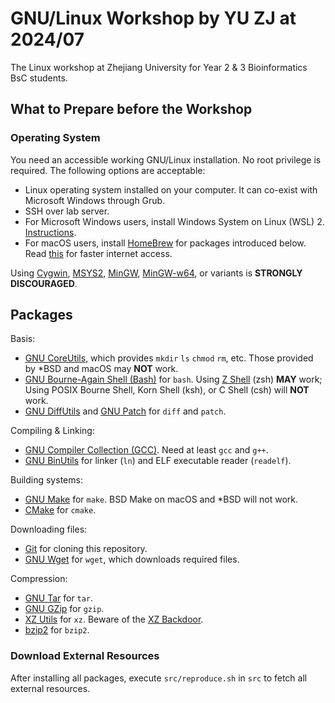 # GNU/Linux Workshop by YU ZJ at 2024/07

The Linux workshop at Zhejiang University for Year 2 \& 3 Bioinformatics BsC students.

## What to Prepare before the Workshop

### Operating System

You need an accessible working GNU/Linux installation. No root privilege is required. The following options are acceptable:

- Linux operating system installed on your computer. It can co-exist with Microsoft Windows through Grub.
- SSH over lab server.
- For Microsoft Windows users, install Windows System on Linux (WSL) 2. [Instructions](https://learn.microsoft.com/en-us/windows/wsl/install).
- For macOS users, install [HomeBrew](https://brew.sh) for packages introduced below. Read [this](https://mirrors.tuna.tsinghua.edu.cn/help/homebrew/) for faster internet access.

Using [Cygwin](https://www.cygwin.com/), [MSYS2](https://www.msys2.org/), [MinGW](https://osdn.net/projects/mingw), [MinGW-w64](https://www.mingw-w64.org/), or variants is **STRONGLY DISCOURAGED**.

## Packages

Basis:

- [GNU CoreUtils](https://www.gnu.org/software/coreutils/), which provides `mkdir` `ls` `chmod` `rm`, etc. Those provided by \*BSD and macOS may **NOT** work.
- [GNU Bourne-Again Shell (Bash)](https://www.gnu.org/software/bash/) for `bash`. Using [Z Shell](https://www.zsh.org/) (zsh) **MAY** work; Using POSIX Bourne Shell, Korn Shell (ksh), or C Shell (csh) will **NOT** work.
- [GNU DiffUtils](https://www.gnu.org/software/diffutils/) and [GNU Patch](https://www.gnu.org/software/patch/) for `diff` and `patch`.

Compiling \& Linking:

- [GNU Compiler Collection (GCC)](https://gcc.gnu.org/). Need at least `gcc` and `g++`.
- [GNU BinUtils](https://www.gnu.org/software/binutils/) for linker (`ln`) and ELF executable reader (`readelf`).

Building systems:

- [GNU Make](https://www.gnu.org/software/make/) for `make`. BSD Make on macOS and \*BSD will not work.
- [CMake](https://cmake.org/) for `cmake`.

Downloading files:

- [Git](https://git-scm.com) for cloning this repository.
- [GNU Wget](https://www.gnu.org/software/wget/) for `wget`, which downloads required files.

Compression:

- [GNU Tar](https://www.gnu.org/software/tar/) for `tar`.
- [GNU GZip](https://www.gnu.org/software/gzip/) for `gzip`.
- [XZ Utils](http://tukaani.org/xz/) for `xz`. Beware of the [XZ Backdoor](https://nvd.nist.gov/vuln/detail/CVE-2024-3094).
- [bzip2](https://sourceware.org/bzip2) for `bzip2`.

### Download External Resources

After installing all packages, execute `src/reproduce.sh` in `src` to fetch all external resources.
